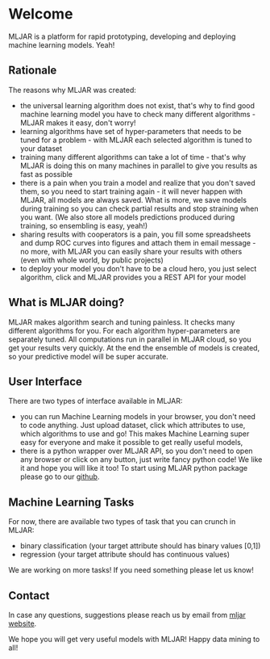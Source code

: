 # Welcome

MLJAR is a platform for rapid prototyping, developing and deploying machine learning models. Yeah!

## Rationale

The reasons why MLJAR was created:

 - the universal learning algorithm does not exist, that's why to find good machine learning model you have to check many different algorithms - MLJAR makes it easy, don't worry!
 - learning algorithms have set of hyper-parameters that needs to be tuned for a problem - with MLJAR each selected algorithm is tuned to your dataset
 - training many different algorithms can take a lot of time - that's why MLJAR is doing this on many machines in parallel to give you results as fast as possible
 - there is a pain when you train a model and realize that you don't saved them, so you need to start training again - it will never happen with MLJAR, all models are always saved. What is more, we save models during training so you can check partial results and stop straining when you want. (We also store all models predictions produced during training, so ensembling is easy, yeah!)
 - sharing results with cooperators is a pain, you fill some spreadsheets and dump ROC curves into figures and attach them in email message - no more, with MLJAR you can easily share your results with others (even with whole world, by public projects)
 - to deploy your model you don't have to be a cloud hero, you just select algorithm, click and MLJAR provides you a REST API for your model

## What is MLJAR doing?

MLJAR makes algorithm search and tuning painless. It checks many different algorithms for you. For each algorithm hyper-parameters are separately tuned. All computations run in parallel in MLJAR cloud, so you get your results very quickly. At the end the ensemble of models is created, so your predictive model will be super accurate.

## User Interface

There are two types of interface available in MLJAR:

 - you can run Machine Learning models in your browser, you don't need to code anything. Just upload dataset, click which attributes to use, which algorithms to use and go! This makes Machine Learning super easy for everyone and make it possible to get really useful models,
 - there is a python wrapper over MLJAR API, so you don't need to open any browser or click on any button, just write fancy python code! We like it and hope you will like it too! To start using MLJAR python package please go to our [github][2].

## Machine Learning Tasks

For now, there are available two types of task that you can crunch in MLJAR:

 - binary classification (your target attribute should has binary values [0,1])
 - regression (your target attribute should has continuous values)

We are working on more tasks! If you need something please let us know!

## Contact

In case any questions, suggestions please reach us by email from [mljar website][1].

We hope you will get very useful models with MLJAR! Happy data mining to all!


[1]: https://mljar.com
[2]: https://github.com/mljar/mljar-api-python
